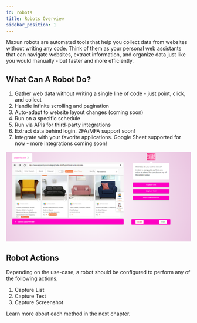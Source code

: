 ```yaml
---
id: robots
title: Robots Overview
sidebar_position: 1
---
```


Maxun robots are automated tools that help you collect data from websites without writing any code. Think of them as your personal web assistants that can navigate websites, extract information, and organize data just like you would manually - but faster and more efficiently.

## What Can A Robot Do?
1. Gather web data without writing a single line of code - just point, click, and collect
2. Handle infinite scrolling and pagination
3. Auto-adapt to website layout changes (coming soon)
4. Run on a specific schedule
5. Run via APIs for third-party integrations
6. Extract data behind login. 2FA/MFA support soon!
7. Integrate with your favorite applications. Google Sheet supported for now - more integrations coming soon!

![Maxun Capture Actions](capture_options.png)

## Robot Actions
Depending on the use-case, a robot should be configured to perform any of the following actions.

1. Capture List
2. Capture Text
3. Capture Screenshot

Learn more about each method in the next chapter.
